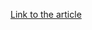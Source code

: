[Link to the article](https://tradahacking.vn/đợt-rồi-tôi-có-đăng-một-status-xin-dạo-trên-fb-may-quá-cũng-có-vài-bạn-nhiệt-tình-gửi-cho537b19ee3468)
